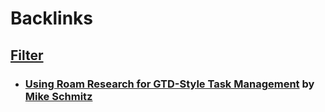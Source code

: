 
# Backlinks
## [Filter](<Filter.md>)
- ### [Using Roam Research for GTD-Style Task Management](https://thesweetsetup.com/using-roam-research-for-gtd-style-task-management/) by [Mike Schmitz](<Mike Schmitz.md>)

